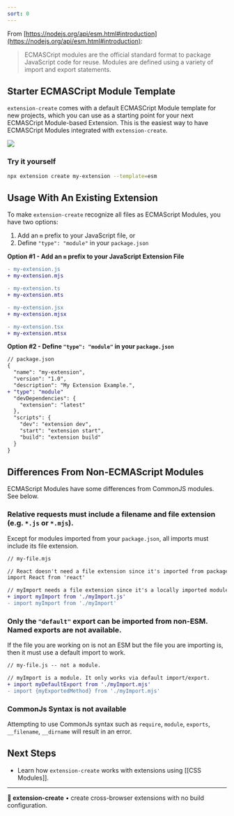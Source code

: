 ```yaml
---
sort: 0
---
```


From [https://nodejs.org/api/esm.html#introduction](https://nodejs.org/api/esm.html#introduction):

> ECMASCript modules are the official standard format to package JavaScript code for reuse. Modules are defined using a variety of import and export statements.

## Starter ECMASCript Module Template

`extension-create` comes with a default ECMASCript Module template for new projects, which you can use as a starting point for your next ECMASCript Module-based Extension. This is the easiest way to have ECMASCript Modules integrated with `extension-create`.

<img src="https://place-hold.it/700x400">

### Try it yourself

```sh
npx extension create my-extension --template=esm
```

## Usage With An Existing Extension 

To make `extension-create` recognize all files as ECMAScript Modules, you have two options:

1. Add an `m` prefix to your JavaScript file, or
2. Define `"type": "module"` in your `package.json`

**Option #1 - Add an `m` prefix to your JavaScript Extension File**

```diff
- my-extension.js
+ my-extension.mjs

- my-extension.ts
+ my-extension.mts

- my-extension.jsx
+ my-extension.mjsx

- my-extension.tsx
+ my-extension.mtsx
```

**Option #2 - Define `"type": "module"` in your `package.json`**

```diff
// package.json
{
  "name": "my-extension",
  "version": "1.0",
  "description": "My Extension Example.",
+ "type": "module"
  "devDependencies": {
    "extension": "latest"
  },
  "scripts": {
    "dev": "extension dev",
    "start": "extension start",
    "build": "extension build"
  }
}
```

## Differences From Non-ECMAScript Modules

ECMAScript Modules have some differences from CommonJS modules. See below.

### Relative requests must include a filename and file extension (e.g. `*.js` or `*.mjs`).

Except for modules imported from your `package.json`, all imports must include its file extension.

```diff
// my-file.mjs

// React doesn't need a file extension since it's imported from package.json
import React from 'react'

// myImport needs a file extension since it's a locally imported module
+ import myImport from './myImport.js'
- import myImport from './myImport'
```

### Only the `"default"` export can be imported from non-ESM. Named exports are not available.

If the file you are working on is not an ESM but the file you are importing is, then it must use 
a default import to work.

```diff
// my-file.js -- not a module.

// myImport is a module. It only works via default import/export.
+ import myDefaultExport from './myImport.mjs'
- import {myExportedMethod} from './myImport.mjs'
```

### CommonJs Syntax is not available

Attempting to use CommonJs syntax such as `require`, `module`, `exports`, `__filename`, `__dirname` will result in an error.

## Next Steps

- Learn how `extension-create` works with extensions using [[CSS Modules]].

---

**🧩 extension-create** • create cross-browser extensions with no build configuration.
